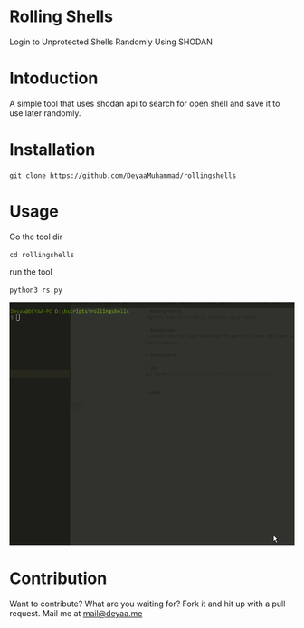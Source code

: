# Rolling Shells
Login to Unprotected Shells Randomly Using SHODAN

# Intoduction
A simple tool that uses shodan api to search for open shell and save it to use later randomly.

# Installation

``
git clone https://github.com/DeyaaMuhammad/rollingshells
``


# Usage

Go the tool dir

``
cd rollingshells
``

run the tool

``
python3 rs.py
``

![Usage](https://raw.githubusercontent.com/DeyaaMuhammad/rollingshells/master/MhMTcym55j.gif)

# Contribution
Want to contribute? What are you waiting for? Fork it and hit up with a pull request. Mail me at mail@deyaa.me